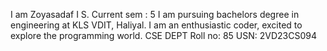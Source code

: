 I am Zoyasadaf I S. 
Current sem : 5
I am pursuing bachelors degree in engineering at KLS VDIT, Haliyal. 
I am an enthusiastic coder, excited to explore the programming world.
CSE DEPT
Roll no: 85
USN: 2VD23CS094